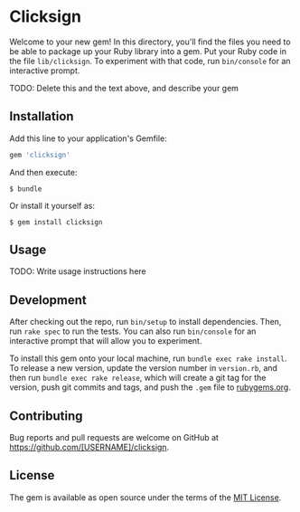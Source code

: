 # Clicksign

Welcome to your new gem! In this directory, you'll find the files you need to be able to package up your Ruby library into a gem. Put your Ruby code in the file `lib/clicksign`. To experiment with that code, run `bin/console` for an interactive prompt.

TODO: Delete this and the text above, and describe your gem

## Installation

Add this line to your application's Gemfile:

```ruby
gem 'clicksign'
```

And then execute:

    $ bundle

Or install it yourself as:

    $ gem install clicksign

## Usage

TODO: Write usage instructions here

## Development

After checking out the repo, run `bin/setup` to install dependencies. Then, run `rake spec` to run the tests. You can also run `bin/console` for an interactive prompt that will allow you to experiment.

To install this gem onto your local machine, run `bundle exec rake install`. To release a new version, update the version number in `version.rb`, and then run `bundle exec rake release`, which will create a git tag for the version, push git commits and tags, and push the `.gem` file to [rubygems.org](https://rubygems.org).

## Contributing

Bug reports and pull requests are welcome on GitHub at https://github.com/[USERNAME]/clicksign.


## License

The gem is available as open source under the terms of the [MIT License](http://opensource.org/licenses/MIT).

